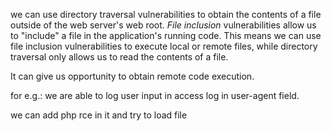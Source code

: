 
we can use directory traversal vulnerabilities to obtain the contents of a file outside of the web server's web root. _File inclusion_ vulnerabilities allow us to "include" a file in the application's running code. This means we can use file inclusion vulnerabilities to execute local or remote files, while directory traversal only allows us to read the contents of a file.

It can give us opportunity to obtain remote code execution.

for e.g.:
we are able to log user input in access log in user-agent field.

we can add php rce in it and try to load file